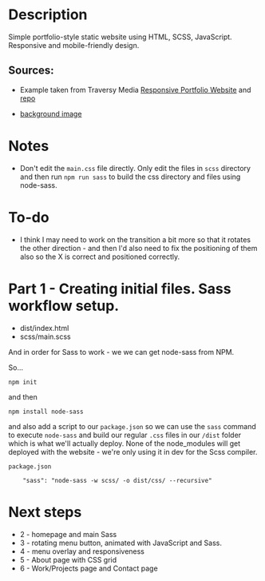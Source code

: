 # Description

Simple portfolio-style static website using HTML, SCSS, JavaScript. Responsive and mobile-friendly design.

## Sources:

- Example taken from Traversy Media [Responsive Portfolio Website](https://www.youtube.com/playlist?list=PLillGF-RfqbYoGoCjKoMOkVznV6aSXKzU) and [repo](https://github.com/bradtraversy/modern_portfolio)

- [background image](https://www.pexels.com/photo/aerial-photo-of-mountain-surrounded-by-fog-733174/)

# Notes

- Don't edit the `main.css` file directly. Only edit the files in `scss` directory and then run `npm run sass` to build the css directory and files using node-sass.

# To-do

- I think I may need to work on the transition a bit more so that it rotates the other direction - and then I'd also need to fix the positioning of them also so the X is correct and positioned correctly.

# Part 1 - Creating initial files. Sass workflow setup.

- dist/index.html
- scss/main.scss

And in order for Sass to work - we we can get node-sass from NPM.

So...

`npm init`

and then

`npm install node-sass`

and also add a script to our `package.json` so we can use the `sass` command to execute `node-sass` and build our regular `.css` files in our `/dist` folder which is what we'll actually deploy. None of the node_modules will get deployed with the website - we're only using it in dev for the Scss compiler.

`package.json`

```
    "sass": "node-sass -w scss/ -o dist/css/ --recursive"
```

# Next steps

- 2 - homepage and main Sass
- 3 - rotating menu button, animated with JavaScript and Sass.
- 4 - menu overlay and responsiveness
- 5 - About page with CSS grid
- 6 - Work/Projects page and Contact page
